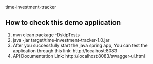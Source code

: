 time-investment-tracker

## How to check this demo application
1. mvn clean package -DskipTests 
2. java -jar target/time-investment-tracker-1.0.jar
3. After you successfully start the java spring app, You can test the application through this link: http://localhost:8083
4. API Documentation Link: http://localhost:8083/swagger-ui.html
